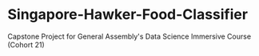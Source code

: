 # Singapore-Hawker-Food-Classifier
Capstone Project for General Assembly's Data Science Immersive Course (Cohort 21)
